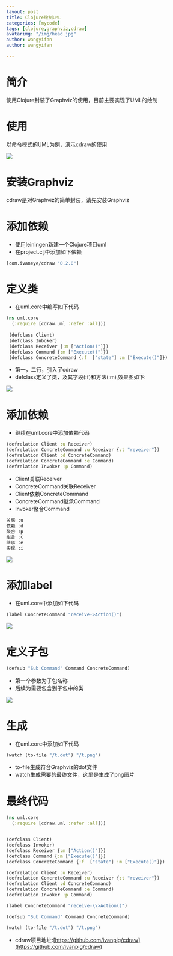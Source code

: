 ```yaml
---
layout: post
title: Clojure绘制UML
categories: [mycode]
tags: [clojure,graphviz,cdraw]
avatarimg: "/img/head.jpg"
author: wangyifan
author: wangyifan

---
```


# 简介

使用Clojure封装了Graphviz的使用，目前主要实现了UML的绘制

# 使用

以命令模式的UML为例，演示cdraw的使用

![]({{site.CDN_PATH}}/assets/designpattern/command.jpg)

# 安装Graphviz

cdraw是对Graphviz的简单封装，请先安装Graphviz

# 添加依赖

- 使用leiningen新建一个Clojure项目uml
- 在project.clj中添加如下依赖

```clojure
[com.ivaneye/cdraw "0.2.0"]
```

# 定义类

- 在uml.core中编写如下代码

```clojure
(ns uml.core
  (:require [cdraw.uml :refer :all]))
  
 (defclass Client)
 (defclass Inboker)
 (defclass Receiver {:m ["Action()"]})
 (defclass Command {:m ["Execute()"]})
 (defclass ConcreteCommand {:f  ["state"] :m ["Execute()"]})
```


- 第一，二行，引入了cdraw
- defclass定义了类，及其字段(:f)和方法(:m),效果图如下:

![]({{site.CDN_PATH}}/assets/mycode/cdraw/c1.png)

<!-- more -->

# 添加依赖

- 继续在uml.core中添加依赖代码

```clojure
(defrelation Client :u Receiver) 
(defrelation ConcreteCommand :u Receiver {:t "reveiver"})  
(defrelation Client :d ConcreteCommand)
(defrelation ConcreteCommand :e Command)
(defrelation Invoker :p Command)
```

- Client关联Receiver
- ConcreteCommand关联Receiver
- Client依赖ConcreteCommand
- ConcreteCommand继承Command
- Invoker聚合Command

```sh
关联 :u 
依赖 :d
聚合 :p
组合 :c
继承 :e
实现 :i
```

![]({{site.CDN_PATH}}/assets/mycode/cdraw/c2.png)

# 添加label

- 在uml.core中添加如下代码

```clojure
(label ConcreteCommand "receive->Action()")
```


![]({{site.CDN_PATH}}/assets/mycode/cdraw/c3.png)

# 定义子包

```clojure
(defsub "Sub Command" Command ConcreteCommand)
```

- 第一个参数为子包名称
- 后续为需要包含到子包中的类

![]({{site.CDN_PATH}}/assets/mycode/cdraw/c4.png)

# 生成

- 在uml.core中添加如下代码

```clojure
(watch (to-file "/t.dot") "/t.png")
```

- to-file生成符合Graphviz的dot文件
- watch生成需要的最终文件，这里是生成了png图片

# 最终代码

```clojure
(ns uml.core
  (:require [cdraw.uml :refer :all]))


(defclass Client)
(defclass Invoker)
(defclass Receiver {:m ["Action()"]})
(defclass Command {:m ["Execute()"]})
(defclass ConcreteCommand {:f  ["state"] :m ["Execute()"]})

(defrelation Client :u Receiver)
(defrelation ConcreteCommand :u Receiver {:t "reveiver"})
(defrelation Client :d ConcreteCommand)
(defrelation ConcreteCommand :e Command)
(defrelation Invoker :p Command)

(label ConcreteCommand "receive-\\>Action()")

(defsub "Sub Command" Command ConcreteCommand)

(watch (to-file "/t.dot") "/t.png")
```

- cdraw项目地址:[https://github.com/ivanpig/cdraw](https://github.com/ivanpig/cdraw)